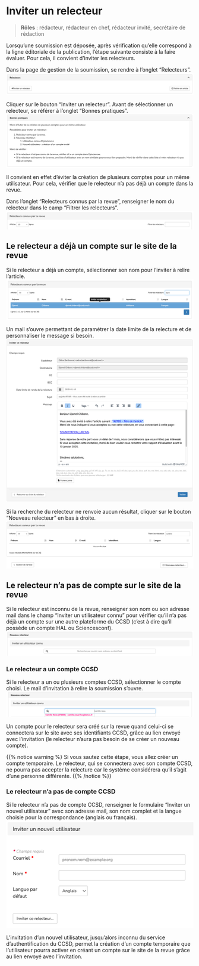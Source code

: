 # Inviter un relecteur

> **Rôles** : rédacteur, rédacteur en chef, rédacteur invité, secrétaire de rédaction

Lorsqu’une soumission est déposée, après vérification qu’elle correspond à la ligne éditoriale de la publication, l’étape suivante consiste à la faire évaluer. Pour cela, il convient d’inviter les relecteurs.

Dans la page de gestion de la soumission, se rendre à l’onglet “Relecteurs”.
![Alt text](img/invitereviewer-1.png "Onglet Relecteurs")

Cliquer sur le bouton “Inviter un relecteur”.
Avant de sélectionner un relecteur, se référer à l’onglet “Bonnes pratiques”.
![Alt text](img/invitereviewer-2.png "Bonnes pratiques")

Il convient en effet d’éviter la création de plusieurs comptes pour un même utilisateur. Pour cela, vérifier que le relecteur n’a pas déjà un compte dans la revue.

Dans l’onglet “Relecteurs connus par la revue”, renseigner le nom du relecteur dans le camp “Filtrer les relecteurs”.
![Alt text](img/invitereviewer-3.png "Filtrer les relecteurs")

## Le relecteur a déjà un compte sur le site de la revue
Si le relecteur a déjà un compte, sélectionner son nom pour l’inviter à relire l’article.
![Alt text](img/invitereviewer-4.png "Inviter ce relecteur")

Un mail s’ouvre permettant de paramétrer la date limite de la relecture et de personnaliser le message si besoin.
![Alt text](img/invitereviewer-5.png "Inviter ce relecteur : mail paramétrable")

Si la recherche du relecteur ne renvoie aucun résultat, cliquer sur le bouton “Nouveau relecteur” en bas à droite.
![Alt text](img/invitereviewer-6.png "Nouveau relecteur")

## Le relecteur n’a pas de compte sur le site de la revue
Si le relecteur est inconnu de la revue, renseigner son nom ou son adresse mail dans le champ “Inviter un utilisateur connu” pour vérifier qu’il n’a pas déjà un compte sur une autre plateforme du CCSD (c’est à dire qu’il possède un compte HAL ou Sciencesconf).
![Alt text](img/invitereviewer-7.png "Inviter un utilisateur connu")

### Le relecteur a un compte CCSD
Si le relecteur a un ou plusieurs comptes CCSD, sélectionner le compte choisi. Le mail d’invitation à relire la soumission s’ouvre.
![Alt text](img/invitereviewer-8.png "Inviter un utilisateur connu : sélectionner le compte")

Un compte pour le relecteur sera créé sur la revue quand celui-ci se connectera sur le site avec ses identifiants CCSD, grâce au lien envoyé avec l’invitation (le relecteur n’aura pas besoin de se créer un nouveau compte).

{{% notice warning %}
Si vous sautez cette étape, vous allez créer un compte temporaire. Le relecteur, qui se connectera avec son compte CCSD, ne pourra pas accepter la relecture car le système considérera qu’il s’agit d’une personne différente.
{{% /notice %}}

### Le relecteur n’a pas de compte CCSD
Si le relecteur n’a pas de compte CCSD, renseigner le formulaire “Inviter un nouvel utilisateur” avec son adresse mail, son nom complet et la langue choisie pour la correspondance (anglais ou français).
![Alt text](img/invitereviewer-9.png "Inviter un nouvel utilisateur")

L’invitation d’un nouvel utilisateur, jusqu’alors inconnu du service d’authentification du CCSD, permet la création d’un compte temporaire que l’utilisateur pourra activer en créant un compte sur le site de la revue grâce au lien envoyé avec l’invitation.
